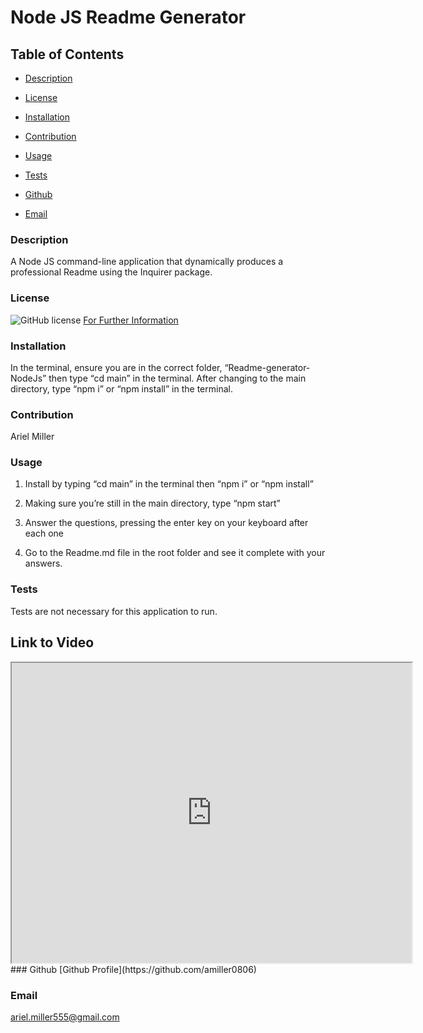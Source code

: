 # Node JS Readme Generator

  ## Table of Contents

  * [Description](#description)

  * [License](#license)

  * [Installation](#installation)

  * [Contribution](#contribution)

  * [Usage](#usage)

  * [Tests](#tests)

  * [Github](#github)

  * [Email](#email)


  ### Description 
A Node JS command-line application that dynamically produces a professional Readme using the Inquirer package.

  ### License 
  ![GitHub license](https://img.shields.io/badge/license-MIT-turquoise.svg)
[For Further Information]( https://shields.io/category/license)

  ### Installation
 In the terminal, ensure you are in the correct folder, “Readme-generator-NodeJs” then type “cd main” in the terminal. After changing to the main directory, type “npm i” or “npm install” in the terminal.
  ### Contribution
  Ariel Miller 

  ### Usage
1. Install by typing “cd main” in the terminal then “npm i” or “npm install”

2. Making sure you’re still in the main directory, type “npm start” 

3. Answer the questions, pressing the enter key on your keyboard after each one 

4. Go to the Readme.md file in the root folder and see it complete with your answers.


  ### Tests
Tests are not necessary for this application to run.


## Link to Video 
<iframe src="https://drive.google.com/file/d/1DoM6zH_cgT8gi70FWdmFSv0WUwGJNSXG/preview" width="640" height="480"></iframe>
  ### Github
[Github Profile](https://github.com/amiller0806)

  ### Email
ariel.miller555@gmail.com


